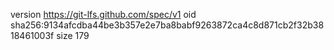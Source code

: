 version https://git-lfs.github.com/spec/v1
oid sha256:9134afcdba44be3b357e2e7ba8babf9263872ca4c8d871cb2f32b3818461003f
size 179
